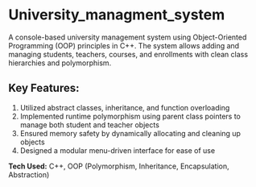 # University_managment_system

A console-based university management system using Object-Oriented Programming (OOP) principles in C++. The system allows adding and managing students, teachers, courses, and enrollments with clean class hierarchies and polymorphism.

## Key Features:
1. Utilized abstract classes, inheritance, and function overloading  
2. Implemented runtime polymorphism using parent class pointers to manage both student and teacher objects  
3. Ensured memory safety by dynamically allocating and cleaning up objects  
4. Designed a modular menu-driven interface for ease of use  

**Tech Used:** C++, OOP (Polymorphism, Inheritance, Encapsulation, Abstraction)
